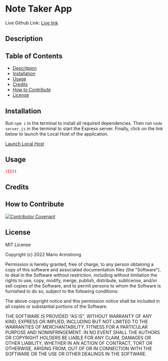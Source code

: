 # Note Taker App
Live Github Link: [Live link](https://marioarmstrong.github.io/noteTaker/)

## Description

## Table of Contents
- [Descritpion](#description)
- [Installation](#installation)
- [Usage](#usage)
- [Credits](#credits)
- [How to Contribute](#how-to-contribute)
- [License](#license)


## Installation
Run `npm i` in the terminal to install all required dependencies. Then run `node server.js` in the terminal to start the Express server. Finally, click on the link below to launch the Local Host of the application.

[Launch Local Host](http://localhost:3001)


## Usage
```md
![]()
```

## Credits
[]()
[]()
[]()

## How to Contribute
[![Contributor Covenant](https://img.shields.io/badge/Contributor%20Covenant-2.1-4baaaa.svg)](code_of_conduct.md)

## License
MIT License

Copyright (c) 2022 Mario Armstrong

Permission is hereby granted, free of charge, to any person obtaining a copy
of this software and associated documentation files (the "Software"), to deal
in the Software without restriction, including without limitation the rights
to use, copy, modify, merge, publish, distribute, sublicense, and/or sell
copies of the Software, and to permit persons to whom the Software is
furnished to do so, subject to the following conditions:

The above copyright notice and this permission notice shall be included in all
copies or substantial portions of the Software.

THE SOFTWARE IS PROVIDED "AS IS", WITHOUT WARRANTY OF ANY KIND, EXPRESS OR
IMPLIED, INCLUDING BUT NOT LIMITED TO THE WARRANTIES OF MERCHANTABILITY,
FITNESS FOR A PARTICULAR PURPOSE AND NONINFRINGEMENT. IN NO EVENT SHALL THE
AUTHORS OR COPYRIGHT HOLDERS BE LIABLE FOR ANY CLAIM, DAMAGES OR OTHER
LIABILITY, WHETHER IN AN ACTION OF CONTRACT, TORT OR OTHERWISE, ARISING FROM,
OUT OF OR IN CONNECTION WITH THE SOFTWARE OR THE USE OR OTHER DEALINGS IN THE
SOFTWARE.
